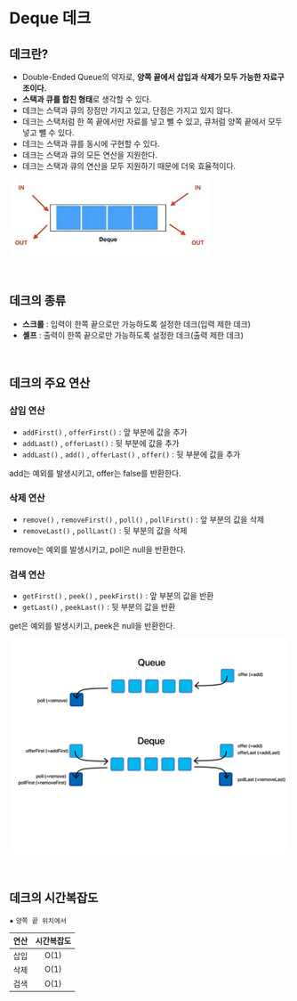 # Deque 데크

## 데크란?
- Double-Ended Queue의 약자로, **양쪽 끝에서 삽입과 삭제가 모두 가능한 자료구조이다.**
- **스택과 큐를 합친 형태**로 생각할 수 있다.
- 데크는 스택과 큐의 장점만 가지고 있고, 단점은 가지고 있지 않다.
- 데크는 스택처럼 한 쪽 끝에서만 자료를 넣고 뺄 수 있고, 큐처럼 양쪽 끝에서 모두 넣고 뺄 수 있다.
- 데크는 스택과 큐를 동시에 구현할 수 있다.
- 데크는 스택과 큐의 모든 연산을 지원한다.
- 데크는 스택과 큐의 연산을 모두 지원하기 때문에 더욱 효율적이다.

![img.png](image/img.png)

<br>

## 데크의 종류
- **스크롤** : 입력이 한쪽 끝으로만 가능하도록 설정한 데크(입력 제한 데크)
- **셸프** : 출력이 한쪽 끝으로만 가능하도록 설정한 데크(출력 제한 데크)


<br>

## 데크의 주요 연산

### 삽입 연산
- ``addFirst()`` , ``offerFirst()`` : 앞 부분에 값을 추가
- ``addLast()`` , ``offerLast()`` : 뒷 부분에 값을 추가
- ``addLast()`` , ``add()`` , ``offerLast()`` , ``offer()`` : 뒷 부분에 값을 추가

add는 예외를 발생시키고, offer는 false를 반환한다.

### 삭제 연산
- ``remove()``  , ``removeFirst()`` , ``poll()`` , ``pollFirst()`` : 앞 부분의 값을 삭제
- ``removeLast()`` , ``pollLast()`` : 뒷 부분의 값을 삭제

remove는 예외를 발생시키고, poll은 null을 반환한다.

### 검색 연산
- ``getFirst()`` , ``peek()`` , ``peekFirst()`` : 앞 부분의 값을 반환
- ``getLast()`` , ``peekLast()`` : 뒷 부분의 값을 반환

get은 예외를 발생시키고, peek은 null을 반환한다.

![img_1.png](image/img_1.png)

<br>

## 데크의 시간복잡도

⁕ ``양쪽 끝 위치에서``

| 연산 | 시간복잡도 |
|----|:-----:|
| 삽입 | O(1)  |
| 삭제 | O(1)  |
| 검색 | O(1)  |



